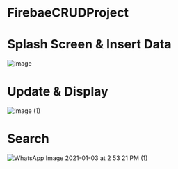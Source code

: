 
# FirebaeCRUDProject

# Splash Screen & Insert Data

![image](https://user-images.githubusercontent.com/47485482/103475592-6b16e480-4dd4-11eb-9b0c-7af432d16339.png)

# Update & Display
![image (1)](https://user-images.githubusercontent.com/47485482/103475590-68b48a80-4dd4-11eb-8665-6d21f04988f1.png)

# Search
![WhatsApp Image 2021-01-03 at 2 53 21 PM (1)](https://user-images.githubusercontent.com/47485482/103475594-6c481180-4dd4-11eb-8363-25921bcac5ea.jpeg)
